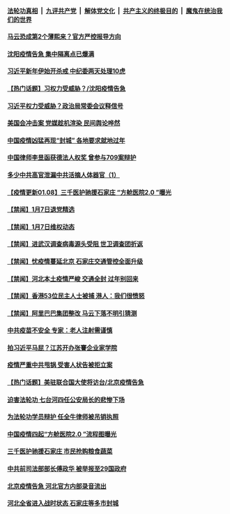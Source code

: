 

####  [法轮功真相](../../../../basic/blob/master/README.md?t=01081831) &nbsp;|&nbsp; [九评共产党](../../../../9ping.md/blob/master/README.md?t=01081831) &nbsp;|&nbsp; [解体党文化](../../../../jtdwh.md/blob/master/README.md?t=01081831)  &nbsp;|&nbsp; [共产主义的终极目的](../../../../gczydzjmd.md/blob/master/README.md?t=01081831) &nbsp;|&nbsp; [魔鬼在统治我们的世界](../../../../mgztzwmdsj.md/blob/master/README.md?t=01081831) 

#### [马云恐成第2个薄熙来？官方严控报导方向](../pages/prog204/a103027638.md?t=01081831) 

#### [沈阳疫情告急 集中隔离点已爆满](../pages/prog204/a103027615.md?t=01081831) 

#### [习近平新年伊始开杀戒 中纪委两天处理10虎](../pages/prog204/a103027608.md?t=01081831) 

#### [【热门话题】习权力受威胁？/沈阳疫情告急](../pages/prog204/a103027577.md?t=01081831) 

#### [习近平权力受威胁？政治局常委会议释信号](../pages/prog204/a103027571.md?t=01081831) 

#### [美国会冲击案 党媒趁机渲染 民间舆论哗然](../pages/prog204/a103027570.md?t=01081831) 

#### [中国疫情凶猛再现“封城” 各地要求就地过年](../pages/prog204/a103027555.md?t=01081831) 

#### [中国律师李昱函获德法人权奖 曾参与709案辩护](../pages/prog204/a103027552.md?t=01081831) 

#### [多少中共高官泄漏中共活摘人体器官（1）](../pages/prog204/a103027506.md?t=01081831) 


#### [【疫情更新01.08】三千医护驰援石家庄 “方舱医院2.0 ”曝光](../pages/prog204/a103020001.md?t=01081831) 

#### [【禁闻】1月7日退党精选](../pages/prog204/a103027312.md?t=01081831) 

#### [【禁闻】1月7日维权动态](../pages/prog204/a103027287.md?t=01081831) 

#### [【禁闻】进武汉调查病毒源头受阻 世卫调查团折返](../pages/prog204/a103027277.md?t=01081831) 

#### [【禁闻】忧疫情蔓延北京 石家庄交通管控全面升级](../pages/prog204/a103027233.md?t=01081831) 


#### [【禁闻】河北本土疫情严峻 交通全封 过年别回来](../pages/prog204/a103027048.md?t=01081831) 

#### [【禁闻】香港53位民主人士被捕 港人：我们很愤怒](../pages/prog204/a103027034.md?t=01081831) 

#### [【禁闻】阿里巴巴集团整改 马云下落不明引猜测](../pages/prog204/a103026972.md?t=01081831) 

#### [中共疫苗不安全 专家：老人注射需谨慎](../pages/prog204/a103026877.md?t=01081831) 

#### [拍习近平马屁？江苏开办张謇企业家学院](../pages/prog204/a103026839.md?t=01081831) 

#### [疫情严重中共甩锅 受害人状告被拒立案](../pages/prog204/a103026852.md?t=01081831) 

#### [【热门话题】美驻联合国大使将访台/北京疫情告急](../pages/prog204/a103026833.md?t=01081831) 

#### [迫害法轮功 七台河四任公安局长的悲惨下场](../pages/prog204/a103026730.md?t=01081831) 

#### [为法轮功学员辩护 任全牛律师被吊销执照](../pages/prog204/a103026726.md?t=01081831) 

#### [中国疫情四起“方舱医院2.0 ”流程图曝光](../pages/prog204/a103026577.md?t=01081831) 

#### [三千医护驰援石家庄 市民抢购粮食蔬菜](../pages/prog204/a103026548.md?t=01081831) 

#### [中共前司法部部长傅政华 被举报至29国政府](../pages/prog204/a103026480.md?t=01081831) 

#### [北京疫情告急 河北官方内部录音流出](../pages/prog204/a103026514.md?t=01081831) 

#### [河北全省进入战时状态 石家庄等多市封城](../pages/prog204/a103026324.md?t=01081831) 

